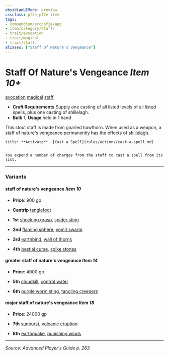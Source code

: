 ```yaml
---
obsidianUIMode: preview
cssclass: pf2e,pf2e-item
tags:
- compendium/src/pf2e/apg
- item/category/staff/
- trait/evocation
- trait/magical
- trait/staff
aliases: ["Staff Of Nature's Vengeance"]
---
```

# Staff Of Nature's Vengeance *Item 10+*  
[evocation](rules/traits/evocation.md "Evocation School Trait")  [magical](rules/traits/magical.md "Magical Item Trait")  [staff](rules/traits/staff.md "Staff Item Trait")  

- **Craft Requirements** Supply one casting of all listed levels of all listed spells, plus one casting of shillelagh.
- **Bulk** 1; **Usage** held in 1 hand

This stout staff is made from gnarled hawthorn. When used as a weapon, a staff of nature's vengeance permanently has the effects of [shillelagh](compendium/spells/shillelagh.md).

```ad-embed-ability
title: **Activate**  [Cast a Spell](rules/actions/cast-a-spell.md)


You expend a number of charges from the staff to cast a spell from its list.
```

---

### Variants

#### staff of nature's vengeance *Item 10*

- **Price**: 900 gp

- **Cantrip** [tanglefoot](compendium/spells/tanglefoot.md)
- **1st** [shocking grasp](compendium/spells/shocking-grasp.md), [spider sting](compendium/spells/spider-sting.md)
- **2nd** [flaming sphere](compendium/spells/flaming-sphere.md), [vomit swarm](compendium/spells/vomit-swarm-apg.md)
- **3rd** [earthbind](compendium/spells/earthbind.md), [wall of thorns](compendium/spells/wall-of-thorns.md)
- **4th** [bestial curse](compendium/spells/bestial-curse-apg.md), [spike stones](compendium/spells/spike-stones-apg.md)

#### greater staff of nature's vengeance *Item 14*

- **Price**: 4000 gp

- **5th** [cloudkill](compendium/spells/cloudkill.md), [control water](compendium/spells/control-water.md)
- **6th** [purple worm sting](compendium/spells/purple-worm-sting.md), [tangling creepers](compendium/spells/tangling-creepers.md)

#### major staff of nature's vengeance *Item 18*

- **Price**: 24000 gp

- **7th** [sunburst](compendium/spells/sunburst.md), [volcanic eruption](compendium/spells/volcanic-eruption.md)
- **8th** [earthquake](compendium/spells/earthquake.md), [punishing winds](compendium/spells/punishing-winds.md)

---
*Source: Advanced Player's Guide p. 263*